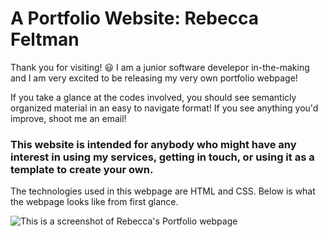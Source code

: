 # A Portfolio Website: Rebecca Feltman

Thank you for visiting! 😃 I am a junior software develepor in-the-making and I am very excited to be releasing my very own portfolio webpage! 

If you take a glance at the codes involved, you should see semanticly organized material in an easy to navigate format! If you see anything you'd improve, shoot me an email!


### This website is intended for anybody who might have any interest in using my services, getting in touch, or using it as a template to create your own. 

The technologies used in this webpage are HTML and CSS. Below is what the webpage looks like from first glance.

![This is a screenshot of Rebecca's Portfolio webpage](./assets/)
